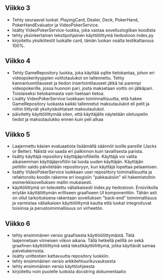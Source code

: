 ## Viikko 3

- Tehty seuraavat luokat: PlayingCard, Dealer, Deck, PokerHand, PokerHandEvaluator ja
  VideoPokerService.
- lisätty VideoPokerService-luokka, joka vastaa sovelluslogiikan koodista
- tehty yksinkertainen tekstipohjainen käyttöliittymä tiedostoon index.py
- kirjoitettu yksikötestit luokalle card, tämän luokan osalta testikattavuus 100%.

## Viikko 4
- Tehty GameRepository luokka, joka käyttää sqlite tietokantaa, johon eri videopokerityyppien voittotaulukot
  on tallennettu. Tehty kannanluontilauseet ja tiedon insertointilauseet jätkä tai parempi videopokerille,
  jossa huonoin pari, josta maksetaan voitto on jätkäpari. Toistaiseksi tietokannasta vain haetaan tietoa.
- Lisätty VideoPokerService luokkaan toiminnallisuutta, että hakee GameRepository luokasta kaikki tallennetut
  maksutaulukot eli pelit ja niihin liittyvät yksityiskohtaiset maksutaulukot.
- päivitetty käyttöliittymää siten, että käyttäjälle näytetään oletuspelin tiedot ja maksutaulukko ennen kuin peli alkaa

## Viikko 5
- Laajennettu käsien evaluaatiota lisäämällä säännöt isoille pareille (Jacks or Better). Näistä voi saada eri palkinnon kuin tavallisesta parista.
- lisätty käyttäjä repository käyttäjäprofiileille. Käyttäjä voi valita aikaisemman käyttäjäprofiilin tai luoda uuden käyttäjän. Käyttäjän pelitilin saldo päivitetään repositoryyn, kun käyttäjä lopettaa pelaamisen.
- lisätty VideoPokerService luokkaan user reposlitory toiminallisuutta ja refaktoroitu koodin rakenne eri loogisiin "pakkauksiin" eli hakemistoihin esimerkkisovelluksen mallin mukaisesti.
- käyttöliittymä on toteutettu väliaikaisesti index.py tiedostoon. Ensiviikolla eriytän käyttäliittymän erilliseen graafiseen UI komponenttiin. Tähän asti on ollut tarkoituksena rakentaan sovelluksen "back-end" toiminnallisuus ja varmistaa väliaikaisen käyttöliittymä kautta että luokat integroituvat toisiinsa ja perustoiminnallisuus on virheetön.

## Viikko 6
- tehty ensimmänen versio graafisesta käyttööliittymästä. Tätä laajennetaan viimeisen viikon aikana. Tällä hetkellä pelillä on sekä graafinen käyttöliittymä sekä tekstikäyttöliittymä, jotka käyttävät samaa palvelukerrosta.
- lisätty unittestien kattavuutta repository luokkiin.
- tehty ensimmäinen versio arkkitehtuurikuvauksesta
- tehty ensimmäinen versio käyttöohjeesta
- kirjoitettu noin puolelle luokista docstring dokumentaatio

  
